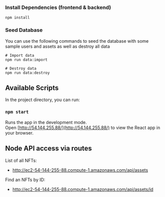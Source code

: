 ### Install Dependencies (frontend & backend)

```
npm install
```
### Seed Database

You can use the following commands to seed the database with some sample users and assets as well as destroy all data

```
# Import data
npm run data:import

# Destroy data
npm run data:destroy 
```

## Available Scripts

In the project directory, you can run:

### `npm start`

Runs the app in the development mode.\
Open [http://54.144.255.88/](http://54.144.255.88/) to view the React app in your browser.

## Node API access via routes

List of all NFTs:

- http://ec2-54-144-255-88.compute-1.amazonaws.com/api/assets


Find an NFTs by ID:

- http://ec2-54-144-255-88.compute-1.amazonaws.com/api/assets/id

